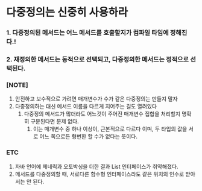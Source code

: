 # 다중정의는 신중히 사용하라

### 1. 다중정의된 메서드는 어느 메서드를 호출할지가 컴파일 타임에 정해진다.!

### 2. 재정의한 메서드는 동적으로 선택되고, 다중정의한 메서드는 정적으로 선택된다.


### [NOTE]
1. 안전하고 보수적으로 가려면 매개변수가 수가 같은 다중정의는 만들지 말자
2. 다중정의하는 대신 메서드 이름을 다르게 지어주는 길도 열려있다
   1. 다중정의 메서드가 많더라도 어느것이 주어진 매개변수 집합을 처리할지 명확히 구분된다면 문제 없다.
      1. 이는 매개변수 중 하나 이상이, 근본적으로 다르다 이며, 두 타입의 값을 서로 어느 쪽으로든 형변환 할 수가 없다는 뜻이다.

### ETC
1. 자바 언어에 제네릭과 오토박싱을 더한 결과 List 인터페이스가 취약해졌다.
2. 메서드를 다중정의할 때, 서로다른 함수형 인터페이스라도 같은 위치의 인수로 받아서는 안 된다.